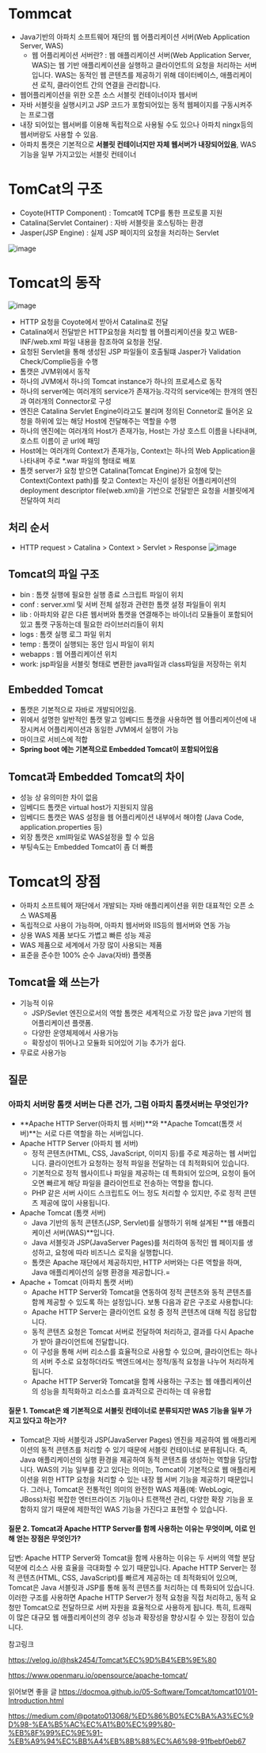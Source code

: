 # Tommcat 
- Java기반의 아파치 소프트웨어 재단의 웹 어플리케이션 서버(Web Application Server, WAS)
    - 웹 어플리케이션 서버란? :  웹 애플리케이션 서버(Web Application Server, WAS)는 웹 기반 애플리케이션을 실행하고 클라이언트의 요청을 처리하는 서버입니다. WAS는 동적인 웹 콘텐츠를 제공하기 위해 데이터베이스, 애플리케이션 로직, 클라이언트 간의 연결을 관리합니다.
- 웹어플리케이션을 위한 오픈 소스 서블릿 컨테이너이자 웹서버 
- 자바 서블릿을 실행시키고 JSP 코드가 포함되어있는 동적 웹페이지를 구동시켜주는 프로그램
- 내장 되어있는 웹서버를 이용해 독립적으로 사용될 수도 있으나 아파치 ningx등의 웹서버랑도 사용할 수 있음.
- 아파치 톰캣은 기본적으로 **서블릿 컨테이너지만 자체 웹서버가 내장되어있음**, WAS 기능을 일부 가지고있는 서블릿 컨테이너 

# TomCat의 구조
- Coyote(HTTP Component) : Tomcat에 TCP를 통한 프로토콜 지원
- Catalina(Servlet Container) : 자바 서블릿을 호스팅하는 환경
- Jasper(JSP Engine) : 실제 JSP 페이지의 요청을 처리하는 Servlet

![image](https://github.com/user-attachments/assets/349bd34d-6779-4ce8-9e52-244a64f1063b)

# Tomcat의 동작
![image](https://github.com/user-attachments/assets/a5627163-e6c7-44ad-86bd-29d0f477a728)

- HTTP 요청을 Coyote에서 받아서 Catalina로 전달
- Catalina에서 전달받은 HTTP요청을 처리할 웹 어플리케이션을 찾고 WEB-INF/web.xml 파일 내용을 참조하여 요청을 전달.
- 요청된 Servlet을 통해 생성된 JSP 파일들이 호출될떄 Jasper가 Validation Check/Complie등을 수행
- 톰캣은 JVM위에서 동작
- 하나의 JVM에서 하나의 Tomcat instance가 하나의 프로세스로 동작
- 하나의 server에는 여러개의 service가 존재가능.각각의 service에는 한개의 엔진과 여러개의 Connector로 구성
- 엔진은 Catalina Servlet Engine이라고도 불리며 정의된 Connetor로 들어온 요청을 하위에 있는 해당 Host에 전달해주는 역할을 수행
- 하나의 엔진에는 여러개의 Host가 존재가능, Host는 가상 호스트 이름을 나타내며, 호스트 이름이 곧 url에 패밍
- Host에는 여러개의 Context가 존재가능, Context는 하나의 Web Application을 나타내며 주로 *.war 파일의 형태로 배포
- 톰캣 server가 요청 받으면 Catalina(Tomcat Engine)가 요청에 맞는 Context(Context path)를 찾고 Context는 자신이 설정된 어플리케이션의 deployment descriptor file(web.xml)을 기반으로 전달받은 요청을 서블릿에게 전달하여 처리 

## 처리 순서
- HTTP request > Catalina > Context > Servlet > Response
![image](https://github.com/user-attachments/assets/aa548b04-f01f-4c9d-84fc-0a20257d588e)

## Tomcat의 파일 구조 
- bin : 톰캣 실행에 필요한 실행 종료 스크립트 파일이 위치
- conf : server.xml 및 서버 전체 설정과 관련한 톰캣 설정 파일들이 위치
- lib : 아파치와 같은 다른 웹서버와 톰캣을 연결해주는 바이너리 모듈들이 포함되어있고 톰캣 구동하는데 필요한 라이브러리들이 위치
- logs : 톰캣 실행 로그 파일 위치
- temp : 톰캣이 실행되는 동안 임시 파일이 위치
- webapps : 웹 어플리케이션 위치
- work: jsp파일을 서블릿 형태로 변환한 java파일과 class파일을 저장하는 위치 

## Embedded Tomcat
- 톰캣은 기본적으로 자바로 개발되어있음.
- 위에서 설명한 일반적인 톰캣 말고 임베디드 톰캣을 사용하면 웹 어플리케이션에 내장시켜서 어플리케이션과 동일한 JVM에서 실행이 가능
- 마이크로 서비스에 적합
- **Spring boot 에는 기본적으로 Embedded Tomcat이 포함되어있음**

## Tomcat과 Embedded Tomcat의 차이
- 성능 상 유의미한 차이 없음
- 임베디드 톰캣은 virtual host가 지원되지 않음
- 임베디드 톰캣은 WAS 설정을 웹 어플리케이션 내부에서 해야함 (Java Code, application.properties 등)
- 외장 톰캣은 xml파일로 WAS설정을 할 수 있음
- 부팅속도는 Embedded Tomcat이 좀 더 빠름

# Tomcat의 장점
- 아파치 소프트웨어 재단에서 개발되는 자바 애플리케이션을 위한 대표적인 오픈 소스 WAS제품
- 독립적으로 사용이 가능하며, 아파치 웹서버와 IIS등의 웹서버와 연동 가능
- 상용 WAS 제품 보다도 가볍고 빠른 성능 제공
- WAS 제품으로 세계에서 가장 많이 사용되는 제품
- 표준을 준수한 100% 순수 Java(자바) 플랫폼

## Tomcat을 왜 쓰는가
- 기능적 이유 
    - JSP/Sevlet 엔진으로서의 역할 톰캣은 세계적으로 가장 많은 java 기반의 웹 어플리케이션 플랫폼.
    - 다양한 운영체제에서 사용가능
    - 확장성이 뛰어나고 모듈화 되어있어 기능 추가가 쉽다.
- 무료로 사용가능

## 질문 
### 아파치 서버랑 톰캣 서버는 다른 건가, 그럼 아파치 톰캣서버는 무엇인가?
-  **Apache HTTP Server(아파치 웹 서버)**와 **Apache Tomcat(톰캣 서버)**는 서로 다른 역할을 하는 서버입니다.
- Apache HTTP Server (아파치 웹 서버)
    - 정적 콘텐츠(HTML, CSS, JavaScript, 이미지 등)를 주로 제공하는 웹 서버입니다. 클라이언트가 요청하는 정적 파일을 전달하는 데 최적화되어 있습니다.
    - 기본적으로 정적 웹사이트나 파일을 제공하는 데 특화되어 있으며, 요청이 들어오면 빠르게 해당 파일을 클라이언트로 전송하는 역할을 합니다.
    - PHP 같은 서버 사이드 스크립트도 어느 정도 처리할 수 있지만, 주로 정적 콘텐츠 제공에 많이 사용됩니다.
- Apache Tomcat (톰캣 서버)
    - Java 기반의 동적 콘텐츠(JSP, Servlet)를 실행하기 위해 설계된 **웹 애플리케이션 서버(WAS)**입니다.
    - Java 서블릿과 JSP(JavaServer Pages)를 처리하여 동적인 웹 페이지를 생성하고, 요청에 따라 비즈니스 로직을 실행합니다.
    - 톰캣은 Apache 재단에서 제공하지만, HTTP 서버와는 다른 역할을 하며, Java 애플리케이션의 실행 환경을 제공합니다.= 
- Apache + Tomcat (아파치 톰캣 서버)
    - Apache HTTP Server와 Tomcat을 연동하여 정적 콘텐츠와 동적 콘텐츠를 함께 제공할 수 있도록 하는 설정입니다. 보통 다음과 같은 구조로 사용합니다:
    - Apache HTTP Server는 클라이언트 요청 중 정적 콘텐츠에 대해 직접 응답합니다.
    - 동적 콘텐츠 요청은 Tomcat 서버로 전달하여 처리하고, 결과를 다시 Apache가 받아 클라이언트에 전달합니다.
    - 이 구성을 통해 서버 리소스를 효율적으로 사용할 수 있으며, 클라이언트는 하나의 서버 주소로 요청하더라도 백엔드에서는 정적/동적 요청을 나누어 처리하게 됩니다.
    - Apache HTTP Server와 Tomcat을 함께 사용하는 구조는 웹 애플리케이션의 성능을 최적화하고 리소스를 효과적으로 관리하는 데 유용합

#### 질문 1. Tomcat은 왜 기본적으로 서블릿 컨테이너로 분류되지만 WAS 기능을 일부 가지고 있다고 하는가?
- Tomcat은 자바 서블릿과 JSP(JavaServer Pages) 엔진을 제공하여 웹 애플리케이션의 동적 콘텐츠를 처리할 수 있기 때문에 서블릿 컨테이너로 분류됩니다. 즉, Java 애플리케이션의 실행 환경을 제공하여 동적 콘텐츠를 생성하는 역할을 담당합니다. WAS의 기능 일부를 갖고 있다는 의미는, Tomcat이 기본적으로 웹 애플리케이션을 위한 HTTP 요청을 처리할 수 있는 내장 웹 서버 기능을 제공하기 때문입니다. 그러나, Tomcat은 전통적인 의미의 완전한 WAS 제품(예: WebLogic, JBoss)처럼 복잡한 엔터프라이즈 기능이나 트랜잭션 관리, 다양한 확장 기능을 포함하지 않기 때문에 제한적인 WAS 기능을 가진다고 표현할 수 있습니다.

#### 질문 2. Tomcat과 Apache HTTP Server를 함께 사용하는 이유는 무엇이며, 이로 인해 얻는 장점은 무엇인가?
답변: Apache HTTP Server와 Tomcat을 함께 사용하는 이유는 두 서버의 역할 분담 덕분에 리소스 사용 효율을 극대화할 수 있기 때문입니다. Apache HTTP Server는 정적 콘텐츠(HTML, CSS, JavaScript)를 빠르게 제공하는 데 최적화되어 있으며, Tomcat은 Java 서블릿과 JSP를 통해 동적 콘텐츠를 처리하는 데 특화되어 있습니다. 이러한 구조를 사용하면 Apache HTTP Server가 정적 요청을 직접 처리하고, 동적 요청만 Tomcat으로 전달하므로 서버 자원을 효율적으로 사용하게 됩니다. 특히, 트래픽이 많은 대규모 웹 애플리케이션의 경우 성능과 확장성을 향상시킬 수 있는 장점이 있습니다.

참고링크 

https://velog.io/@hsk2454/Tomcat%EC%9D%B4%EB%9E%80

https://www.openmaru.io/opensource/apache-tomcat/

읽어보면 좋을 글 
https://docmoa.github.io/05-Software/Tomcat/tomcat101/01-Introduction.html

https://medium.com/@potato013068/%ED%86%B0%EC%BA%A3%EC%9D%98-%EA%B5%AC%EC%A1%B0%EC%99%80-%EB%8F%99%EC%9E%91-%EB%A9%94%EC%BB%A4%EB%8B%88%EC%A6%98-91fbebf0eb67